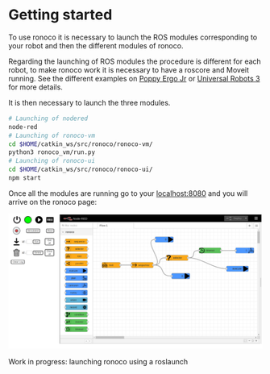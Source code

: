 # Getting started

To use ronoco it is necessary to launch the ROS modules corresponding to your robot and then the different modules of ronoco.

Regarding the launching of ROS modules the procedure is different for each robot, to make ronoco work it is necessary to have a roscore and Moveit running. See the different examples on [Poppy Ergo Jr](poppy.md) or [Universal Robots 3](ur3.md) for more details.

It is then necessary to launch the three modules.
```bash
# Launching of nodered
node-red
# Launching of ronoco-vm
cd $HOME/catkin_ws/src/ronoco/ronoco-vm/
python3 ronoco_vm/run.py
# Launching of ronoco-ui
cd $HOME/catkin_ws/src/ronoco/ronoco-ui/
npm start
```

Once all the modules are running go to your [localhost:8080](http://localhost:8080/) and you will arrive on the ronoco page:

![ronoco](../static/ronoco.png)

Work in progress: launching ronoco using a roslaunch
